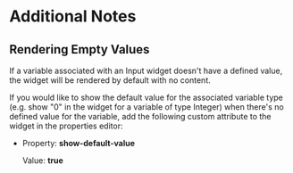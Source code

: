 # Additional Notes

## Rendering Empty Values

If a variable associated with an Input widget doesn't have a defined value, the widget will be rendered by default with no content.

If you would like to show the default value for the associated variable type \(e.g. show "0" in the widget for a variable of type Integer\) when there's no defined value for the variable, add the following custom attribute to the widget in the properties editor:

* Property: **show-default-value**  

    Value: **true**

